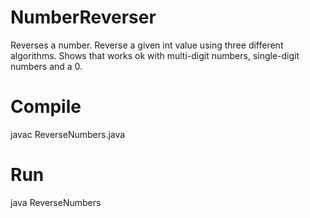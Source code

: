 # NumberReverser
Reverses a number.
Reverse a given int value using three different algorithms.
Shows that works ok with multi-digit numbers, single-digit numbers and a 0.

# Compile
javac ReverseNumbers.java

# Run
java ReverseNumbers
